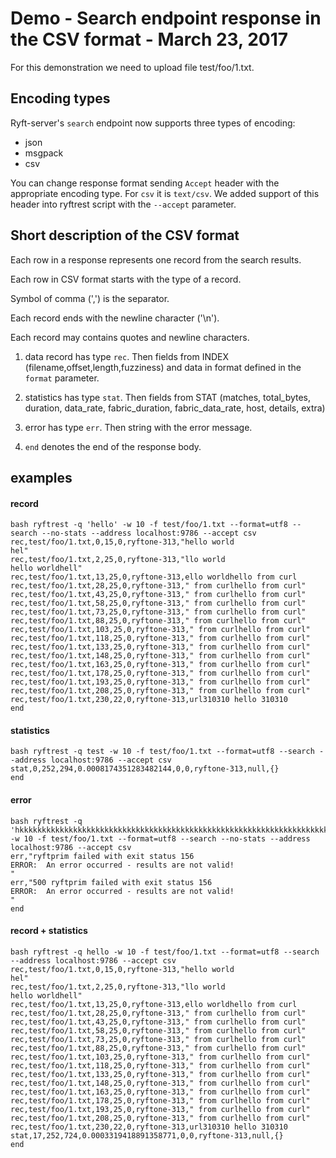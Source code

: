 # Demo - Search endpoint response in the CSV format - March 23, 2017

For this demonstration we need to upload file test/foo/1.txt.

## Encoding types

Ryft-server's `search` endpoint now supports three types of encoding:
- json
- msgpack
- csv

You can change response format sending `Accept` header with the appropriate encoding type.
For `csv` it is `text/csv`.
We added support of this header into ryftrest script with the `--accept` parameter.

## Short description of the CSV format

Each row in a response represents one record from the search results.

Each row in CSV format starts with the type of a record.

Symbol of comma (',') is the separator.

Each record ends with the newline character ('\n').

Each record may contains quotes and newline characters.


1. data record has type `rec`. Then fields from INDEX (filename,offset,length,fuzziness)
and data in format defined in the `format` parameter.

2. statistics has type `stat`. Then fields from STAT (matches, total_bytes, duration, data_rate, fabric_duration, fabric_data_rate, host, details, extra)

3. error has type `err`. Then string with the error message.

4. `end` denotes the end of the response body.


## examples
#### record

```{.sh}
bash ryftrest -q 'hello' -w 10 -f test/foo/1.txt --format=utf8 --search --no-stats --address localhost:9786 --accept csv
rec,test/foo/1.txt,0,15,0,ryftone-313,"hello world
hel"
rec,test/foo/1.txt,2,25,0,ryftone-313,"llo world
hello worldhell"
rec,test/foo/1.txt,13,25,0,ryftone-313,ello worldhello from curl
rec,test/foo/1.txt,28,25,0,ryftone-313," from curlhello from curl"
rec,test/foo/1.txt,43,25,0,ryftone-313," from curlhello from curl"
rec,test/foo/1.txt,58,25,0,ryftone-313," from curlhello from curl"
rec,test/foo/1.txt,73,25,0,ryftone-313," from curlhello from curl"
rec,test/foo/1.txt,88,25,0,ryftone-313," from curlhello from curl"
rec,test/foo/1.txt,103,25,0,ryftone-313," from curlhello from curl"
rec,test/foo/1.txt,118,25,0,ryftone-313," from curlhello from curl"
rec,test/foo/1.txt,133,25,0,ryftone-313," from curlhello from curl"
rec,test/foo/1.txt,148,25,0,ryftone-313," from curlhello from curl"
rec,test/foo/1.txt,163,25,0,ryftone-313," from curlhello from curl"
rec,test/foo/1.txt,178,25,0,ryftone-313," from curlhello from curl"
rec,test/foo/1.txt,193,25,0,ryftone-313," from curlhello from curl"
rec,test/foo/1.txt,208,25,0,ryftone-313," from curlhello from curl"
rec,test/foo/1.txt,230,22,0,ryftone-313,url310310 hello 310310
end
```

#### statistics
```{.sh}
bash ryftrest -q test -w 10 -f test/foo/1.txt --format=utf8 --search --address localhost:9786 --accept csv
stat,0,252,294,0.0008174351283482144,0,0,ryftone-313,null,{}
end
```

#### error
```{.sh}
bash ryftrest -q 'hkkkkkkkkkkkkkkkkkkkkkkkkkkkkkkkkkkkkkkkkkkkkkkkkkkkkkkkkkkkkkkkkkkkkkkkkkkkkkkkkkk' -w 10 -f test/foo/1.txt --format=utf8 --search --no-stats --address localhost:9786 --accept csv
err,"ryftprim failed with exit status 156
ERROR:  An error occurred - results are not valid!
"
err,"500 ryftprim failed with exit status 156
ERROR:  An error occurred - results are not valid!
"
end
```

#### record + statistics
```{.sh}
bash ryftrest -q hello -w 10 -f test/foo/1.txt --format=utf8 --search --address localhost:9786 --accept csv
rec,test/foo/1.txt,0,15,0,ryftone-313,"hello world
hel"
rec,test/foo/1.txt,2,25,0,ryftone-313,"llo world
hello worldhell"
rec,test/foo/1.txt,13,25,0,ryftone-313,ello worldhello from curl
rec,test/foo/1.txt,28,25,0,ryftone-313," from curlhello from curl"
rec,test/foo/1.txt,43,25,0,ryftone-313," from curlhello from curl"
rec,test/foo/1.txt,58,25,0,ryftone-313," from curlhello from curl"
rec,test/foo/1.txt,73,25,0,ryftone-313," from curlhello from curl"
rec,test/foo/1.txt,88,25,0,ryftone-313," from curlhello from curl"
rec,test/foo/1.txt,103,25,0,ryftone-313," from curlhello from curl"
rec,test/foo/1.txt,118,25,0,ryftone-313," from curlhello from curl"
rec,test/foo/1.txt,133,25,0,ryftone-313," from curlhello from curl"
rec,test/foo/1.txt,148,25,0,ryftone-313," from curlhello from curl"
rec,test/foo/1.txt,163,25,0,ryftone-313," from curlhello from curl"
rec,test/foo/1.txt,178,25,0,ryftone-313," from curlhello from curl"
rec,test/foo/1.txt,193,25,0,ryftone-313," from curlhello from curl"
rec,test/foo/1.txt,208,25,0,ryftone-313," from curlhello from curl"
rec,test/foo/1.txt,230,22,0,ryftone-313,url310310 hello 310310
stat,17,252,724,0.0003319418891358771,0,0,ryftone-313,null,{}
end
```
